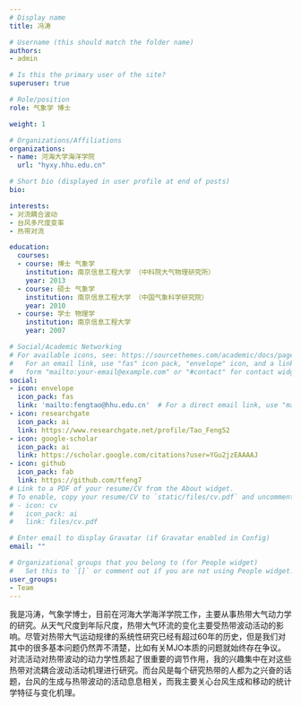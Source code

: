 ```yaml
---
# Display name
title: 冯涛

# Username (this should match the folder name)
authors:
- admin

# Is this the primary user of the site?
superuser: true

# Role/position
role: 气象学 博士

weight: 1

# Organizations/Affiliations
organizations:
- name: 河海大学海洋学院
  url: "hyxy.hhu.edu.cn"

# Short bio (displayed in user profile at end of posts)
bio: 

interests:
- 对流耦合波动
- 台风多尺度变率
- 热带对流

education:
  courses:
  - course: 博士 气象学
    institution: 南京信息工程大学 （中科院大气物理研究所）
    year: 2013
  - course: 硕士 气象学
    institution: 南京信息工程大学 （中国气象科学研究院）
    year: 2010
  - course: 学士 物理学
    institution: 南京信息工程大学
    year: 2007

# Social/Academic Networking
# For available icons, see: https://sourcethemes.com/academic/docs/page-builder/#icons
#   For an email link, use "fas" icon pack, "envelope" icon, and a link in the
#   form "mailto:your-email@example.com" or "#contact" for contact widget.
social:
- icon: envelope
  icon_pack: fas
  link: 'mailto:fengtao@hhu.edu.cn'  # For a direct email link, use "mailto:test@example.org".
- icon: researchgate
  icon_pack: ai
  link: https://www.researchgate.net/profile/Tao_Feng52
- icon: google-scholar
  icon_pack: ai
  link: https://scholar.google.com/citations?user=YGu2jzEAAAAJ
- icon: github
  icon_pack: fab
  link: https://github.com/tfeng7
# Link to a PDF of your resume/CV from the About widget.
# To enable, copy your resume/CV to `static/files/cv.pdf` and uncomment the lines below.
# - icon: cv
#   icon_pack: ai
#   link: files/cv.pdf

# Enter email to display Gravatar (if Gravatar enabled in Config)
email: ""

# Organizational groups that you belong to (for People widget)
#   Set this to `[]` or comment out if you are not using People widget.
user_groups:
- Team
---
```


我是冯涛，气象学博士，目前在河海大学海洋学院工作，主要从事热带大气动力学的研究。从天气尺度到年际尺度，热带大气环流的变化主要受热带波动活动的影响。尽管对热带大气运动规律的系统性研究已经有超过60年的历史，但是我们对其中的很多基本问题仍然弄不清楚，比如有关MJO本质的问题就始终存在争议。对流活动对热带波动的动力学性质起了很重要的调节作用，我的兴趣集中在对这些热带对流耦合波动活动机理进行研究。而台风是每个研究热带的人都为之兴奋的话题，台风的生成与热带波动的活动息息相关，而我主要关心台风生成和移动的统计学特征与变化机理。
